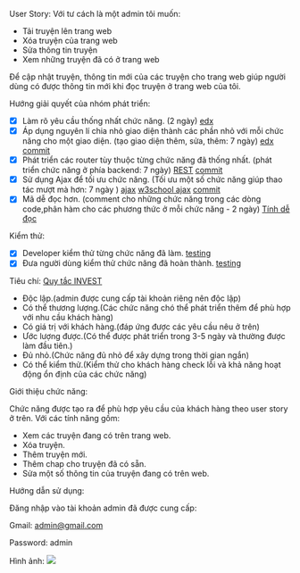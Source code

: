 User Story:
Với tư cách là một admin tôi muốn:
- Tải truyện lên trang web
- Xóa truyện của trang web
- Sửa thông tin truyện
- Xem những truyện đã có ở trang web

Để cập nhật truyện, thông tin mới của các truyện cho trang web giúp người dùng có được thông tin mới khi đọc truyện ở trang web của tôi.


Hướng giải quyết của nhóm phát triển:
- [x] Làm rõ yêu cầu thống nhất chức năng.
(2 ngày)
 [edx](https://docs.google.com/document/d/1a4i_31R8WBUAnF91syr1FwBpKoAiTY6rEJt1xWjb74M/edit#heading=h.fvjpas4blmex)
- [x] Áp dụng nguyên lí chia nhỏ giao diện thành các phần nhỏ với mỗi chức năng cho một giao diện.
 (tạo giao diện thêm, sửa, thêm: 7 ngày)
[edx](https://docs.google.com/document/d/1a4i_31R8WBUAnF91syr1FwBpKoAiTY6rEJt1xWjb74M/edit#)
[commit](https://github.com/phamhung99/Website-truyen-tranh/commit/366fe9330164d96b654d1264586d8403facc8163)
- [x] Phát triển các router tùy thuộc từng chức năng đã thống nhất.
(phát triển chức năng ở phía backend: 7 ngày)
 [REST](https://docs.google.com/document/d/1a4i_31R8WBUAnF91syr1FwBpKoAiTY6rEJt1xWjb74M/edit#heading=h.rxyqst9dtgtt)
[commit](https://github.com/phamhung99/Website-truyen-tranh/commit/3072252e19127b29d245c8a73a7a5fcb2b373beb)
- [x] Sử dụng Ajax để tối ưu chức năng. 
(Tối ưu một số chức năng giúp thao tác mượt mà hơn: 7 ngày )
[ajax](https://docs.google.com/document/d/1a4i_31R8WBUAnF91syr1FwBpKoAiTY6rEJt1xWjb74M/edit#heading=h.2teh197aonak)
[w3school ajax](https://www.w3schools.com/js/js_ajax_intro.asp)
[commit](https://github.com/phamhung99/Website-truyen-tranh/commit/516613d693f3172387bf307dba798a1434991c70)
- [x] Mã dễ đọc hơn.
(comment cho những chức năng trong các dòng code,phân hàm cho các phương thức ở mỗi chức năng - 2 ngày)
 [Tính dễ đọc](https://docs.google.com/document/d/1a4i_31R8WBUAnF91syr1FwBpKoAiTY6rEJt1xWjb74M/edit#heading=h.zihsvljsrx0x) 

Kiểm thử:
- [x] Developer kiểm thử từng chức năng đã làm. 
[testing](https://docs.google.com/document/d/1a4i_31R8WBUAnF91syr1FwBpKoAiTY6rEJt1xWjb74M/edit#heading=h.ryzy80x4sqk1)
- [x] Đưa người dùng kiểm thử chức năng đã hoàn thành.
 [testing](https://docs.google.com/document/d/1a4i_31R8WBUAnF91syr1FwBpKoAiTY6rEJt1xWjb74M/edit#heading=h.zhrswbsdiifd)

Tiêu chí:
[Quy tắc INVEST](https://docs.google.com/document/d/1a4i_31R8WBUAnF91syr1FwBpKoAiTY6rEJt1xWjb74M/edit#heading=h.q7gf6fh2jgdn)

- Độc lập.(admin được cung cấp tài khoản riêng nên độc lập)
- Có thể thương lượng.(Các chức năng chó thể phát triển thêm để phù hợp với nhu cầu khách hàng)
- Có giá trị với khách hàng.(đáp ứng được các yêu cầu nêu ở trên)
- Ước lượng được.(Có thể được phát triển trong 3-5 ngày và thường được làm đầu tiên.)
- Đủ nhỏ.(Chức năng đủ nhỏ để xây dựng trong thời gian ngắn)
- Có thể kiểm thử.(Kiểm thử cho khách hàng check lỗi  và khả năng hoạt động ổn định của các chức năng)


Giới thiệu chức năng:

Chức năng được tạo ra để phù hợp yêu cầu của khách hàng theo user story ở trên. Với các tính năng gồm:
- Xem các truyện đang có trên trang web.
- Xóa truyện. 
- Thêm truyện mới.
- Thêm chap cho truyện đã có sẵn.
- Sửa một số thông tin của truyện đang có trên web.

Hướng dẫn sử dụng:

Đăng nhập vào tài khoản admin đã được cung cấp:

Gmail: admin@gmail.com

Password: admin

Hình ảnh:
<img src = "https://i.imgur.com/SOty1KW.png">


